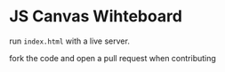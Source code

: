 # JS Canvas Wihteboard

run `index.html` with a live server.

fork the code and open a pull request when contributing
